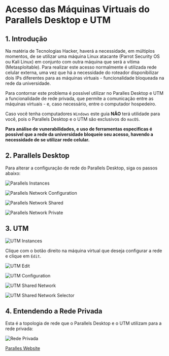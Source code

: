 # Acesso das Máquinas Virtuais do Parallels Desktop e UTM

## 1. Introdução

Na matéria de Tecnologias Hacker, haverá a necessidade, em múltiplos momentos, de se utilizar uma máquina Linux atacante (Parrot Security OS ou Kali Linux) em conjunto com outra máquina que será a vítima (Metasploitable). Para realizar este acesso normalmente é utilizada rede celular externa, uma vez que há a necessidade do roteador disponibilizar dois IPs diferentes para as máquinas virtuais - funcionalidade bloqueada na rede da universidade.

Para contornar este problema é possível utilizar no Paralles Desktop e UTM a funcionalidade de rede privada, que permite a comunicação entre as máquinas virtuais - e, caso necessário, entre o computador hospedeiro.

Caso você tenha computadores `Windows` este guia **NÃO** terá utilidade para você, pois o Parallels Desktop e o UTM são exclusivos do `macOS`.

**Para análise de vunerabilidades, e uso de ferramentas especificas é possível que a rede da universidade bloqueie seu acesso, havendo a necessidade de se utilizar rede celular.**

## 2. Parallels Desktop

Para alterar a configuração de rede do Parallels Desktop, siga os passos abaixo:

![Parallels Instances](rede\_privada\_maquina\_virtural/assets/parallels-instances.png)

![Parallels Network Configuration](rede\_privada\_maquina\_virtural/assets/parallels-configuration-network.png)

![Parallels Network Shared](rede\_privada\_maquina\_virtural/assets/parallels-configuration-shared.png)

![Parallels Network Private](rede\_privada\_maquina\_virtural/assets/parallels-network-selection.png)

## 3. UTM

![UTM Instances](rede\_privada\_maquina\_virtural/assets/utm-instances.jpeg)

Clique com o botão direito na máquina virtual que deseja configurar a rede e clique em `Edit`.

![UTM Edit](rede\_privada\_maquina\_virtural/assets/utm-edit.jpeg)

![UTM Configuration](rede\_privada\_maquina\_virtural/assets/utm-config-network.jpeg)

![UTM Shared Network](rede\_privada\_maquina\_virtural/assets/utm-shared-network.jpeg)

![UTM Shared Network Selector](rede\_privada\_maquina\_virtural/assets/utm-config-shared-network.jpeg)

## 4. Entendendo a Rede Privada

Esta é a topologia de rede que o Parallels Desktop e o UTM utilizam para a rede privada:

![Rede Privada](rede\_privada\_maquina\_virtural/assets/pd\_preferences\_portforward\_scheme.png)

[Paralles Website](https://download.parallels.com/desktop/v12/docs/pt\_BR/Parallels%20Desktop%20User's%20Guide/33341.htm)
